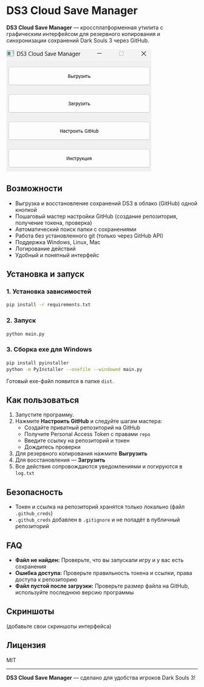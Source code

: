 # DS3 Cloud Save Manager

**DS3 Cloud Save Manager** — кроссплатформенная утилита с графическим интерфейсом для резервного копирования и синхронизации сохранений Dark Souls 3 через GitHub.

![screenshot](screenshot.png)

## Возможности
- Выгрузка и восстановление сохранений DS3 в облако (GitHub) одной кнопкой
- Пошаговый мастер настройки GitHub (создание репозитория, получение токена, проверка)
- Автоматический поиск папки с сохранениями
- Работа без установленного git (только через GitHub API)
- Поддержка Windows, Linux, Mac
- Логирование действий
- Удобный и понятный интерфейс

## Установка и запуск

### 1. Установка зависимостей

```bash
pip install -r requirements.txt
```

### 2. Запуск

```bash
python main.py
```

### 3. Сборка exe для Windows

```bash
pip install pyinstaller
python -m PyInstaller --onefile --windowed main.py
```

Готовый exe-файл появится в папке `dist`.

## Как пользоваться

1. Запустите программу.
2. Нажмите **Настроить GitHub** и следуйте шагам мастера:
    - Создайте приватный репозиторий на GitHub
    - Получите Personal Access Token с правами `repo`
    - Введите ссылку на репозиторий и токен
    - Дождитесь проверки
3. Для резервного копирования нажмите **Выгрузить**
4. Для восстановления — **Загрузить**
5. Все действия сопровождаются уведомлениями и логируются в `log.txt`

## Безопасность
- Токен и ссылка на репозиторий хранятся только локально (файл `.github_creds`)
- `.github_creds` добавлен в `.gitignore` и не попадёт в публичный репозиторий

## FAQ
- **Файл не найден:** Проверьте, что вы запускали игру и у вас есть сохранения
- **Ошибка доступа:** Проверьте правильность токена и ссылки, права доступа к репозиторию
- **Файл пустой после загрузки:** Проверьте размер файла на GitHub, используйте последнюю версию программы

## Скриншоты
(добавьте свои скриншоты интерфейса)

## Лицензия
MIT

---

**DS3 Cloud Save Manager** — сделано для удобства игроков Dark Souls 3! 